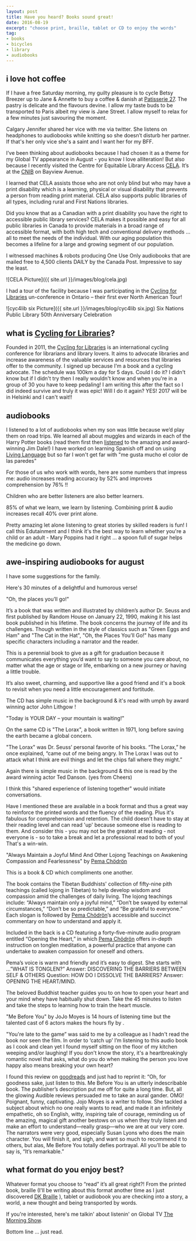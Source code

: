 ```yaml
---
layout: post
title: Have you heard? Books sound great!
date: 2016-08-19
excerpt: "choose print, braille, tablet or CD to enjoy the words"
tag:
- books
- bicycles
- library
- audiobooks
---
```


## i love hot coffee

If I have a free Saturday morning, my guilty pleasure is to cycle Betsy Breezer up to Jane & Annette to buy a coffee & danish at [Patisserie 27](http://www.patisserie27.com/). The pastry is delicate and the flavours devine. I allow my taste buds to be transported to Paris albeit my view is Jane Street.  I allow myself to relax for a few minutes just savouring the moment.

Calgary Jennifer shared her vice with me via twitter. She listens on headphones to audiobooks while knitting so she doesn’t disturb her partner. If that's her only vice she's a saint and I want her for my BFF.

I’ve been thinking about audiobooks because I had chosen it as a theme for my Global TV appearance in August - you know I love alliteration!  But also because I recently visited the Centre for Equitable Library Access [CELA](http://iguana.celalibrary.ca/iguana/www.main.cls?surl=CELA-home&lang=eng&theme=reset). It’s at the [CNIB](http://www.cnib.ca/en/Pages/default.aspx) on Bayview Avenue.

I learned that CELA assists those who are not only blind but who may have a print disability which is a learning, physical or visual disability that prevents a person from reading print material. CELA also supports public libraries of all types, including rural and First Nations libraries.

Did you know that as a Canadian with a print disability you have the right to accessible public library services? CELA makes it possible and easy for all public libraries in Canada to provide materials in a broad range of accessible format, with both high tech and conventional delivery methods ... all to meet the needs of the individual.  With our aging population this becomes a lifeline for a large and growing segment of our population.

I witnessed machines & robots producing One Use Only audiobooks that are mailed free to 4,500 clients DAILY by the Canada Post. Impressive to say the least.

![CELA Picture]({{ site.url }}/images/blog/cela.jpg)

I had a tour of the facility because I was participating in the [Cycling for Libraries] un-conference in Ontario – their first ever North American Tour!

![cyc4lib six Picture]({{ site.url }}/images/blog/cyc4lib six.jpg)
Six Nations Public Library 50th Anniversary Celebration

## what is [Cycling for Libraries]?

Founded in 2011, the [Cycling for Libraries] is an international cycling conference for librarians and library lovers. It aims to advocate libraries and increase awareness of the valuable services and resources that libraries offer to the community. I signed up because I'm a book and a cycling advocate. The schedule was 100km a day for 5 days.  Could I do it? I didn't know but if I didn't try then I really wouldn't know and when you're in a group of 30 you have to keep pedaling! I am writing this after the fact so I did indeed survive and truly it was epic! Will I do it again? YES! 2017 will be in Helsinki and I can't wait!!

## audiobooks

I listened to a lot of audiobooks when my son was little because we’d play them on road trips. We learned all about muggles and wizards in each of the Harry Potter books (read them first then [listened](http://www.audible.com/pd/Kids/Harry-Potter-and-the-Sorcerers-Stone-Book-1-Audiobook/B017V4IM1G/ref=a_mt_HarryP_c4_1_1_i?ie=UTF8&pf_rd_r=03JT1B1M4N9SZZKFX69D&pf_rd_m=A2ZO8JX97D5MN9&pf_rd_t=101&pf_rd_i=HarryPotterAudio&pf_rd_p=2292811862&pf_rd_s=center-4) to the amazing and award-winning Jim Dale!) I have worked on learning Spanish off and on using [Living Language](http://www.livinglanguage.com/products/spanish/) but so far I won't get far with "me gusta mucho el color de las paredes"

For those of us who work with words, here are some numbers that impress me:
audio increases reading accuracy by 52% and improves comprehension by 76% !!

Children who are better listeners are also better learners.

85% of what we learn, we learn by listening. Combining print & audio increases recall 40% over print alone.

Pretty amazing let alone listening to great stories by skilled readers is fun!  I call this Edutainment and I think it's the best way to learn whether you're a child or an adult - Mary Poppins had it right ... a spoon full of sugar helps the medicine go down.

## awe-inspiring audiobooks for august

 I have some suggestions for the family.

Here's 30 minutes of a delightful and humorous verse!

"Oh, the places you’ll go!"

It’s a book that was written and illustrated by children’s author Dr. Seuss and first published by Random House on January 22, 1990, making it his last book published in his lifetime. The book concerns the journey of life and its challenges. Though written in the style of classics such as "Green Eggs and Ham" and "The Cat in the Hat", "Oh, the Places You’ll Go!" has many specific characters including a narrator and the reader.

This is a perennial book to give as a gift for graduation because it communicates everything you’d want to say to someone you care about, no matter what the age or stage or life, embarking on a new journey or having a little trouble.

 It’s also sweet, charming, and supportive like a good friend and it's a book to revisit when you need a little encouragement and fortitude.

 The CD has simple music in the background & it's read with umph by award winning actor John Lithgow !

"Today is YOUR DAY – your mountain is waiting!"

On the same CD is "The Lorax", a book written in 1971, long before saving the earth became a global concern.

"The Lorax" was Dr. Seuss’ personal favorite of his books. “The Lorax,” he once explained, “came out of me being angry. In The Lorax I was out to attack what I think are evil things and let the chips fall where they might.”

Again there is simple music in the background & this one is read by the award winning actor Ted Danson. (yes from Cheers)

I think this "shared experience of listening together" would initiate conversations.

Have I mentioned these are available in a book format and thus a great way to reinforce the printed words and the fluency of the reading. Plus it's fabulous for comprehension and retention. The child doesn't have to stay at their reading level and can read 'up' because someone else is reading to them. And consider this - you may not be the greatest at reading - not everyone is - so to take a break and let a professional read to both of you! That's a win-win.

"Always Maintain a Joyful Mind
And Other Lojong Teachings on Awakening Compassion and Fearlessness" by [Pema Chödrön](http://pemachodronfoundation.org/)

This is a book & CD which compliments one another.

The book contains the Tibetan Buddhists' collection of fifty-nine pith teachings (called lojong in Tibetan) to help develop wisdom and compassion amid the challenges of daily living. The lojong teachings include: “Always maintain only a joyful mind,” “Don’t be swayed by external circumstances,” “Don’t be so predictable,” and “Be grateful to everyone.” Each slogan is followed by [Pema Chödrön]’s accessible and succinct commentary on how to understand and apply it.

Included in the back is a CD featuring a forty-five-minute audio program entitled “Opening the Heart,” in which [Pema Chödrön] offers in-depth instruction on tonglen meditation, a powerful practice that anyone can undertake to awaken compassion for oneself and others.

Pema’s voice is warm and friendly and it’s easy to digest. She starts with …”WHAT IS TONGLEN?”
Answer: DISCOVERING THE BARRIERS BETWEEN SELF & OTHERS
Question: HOW DO I DISSOLVE THE BARRIERS?
Answer: OPENING THE HEART/MIND.

The beloved Buddhist teacher guides you to on how to open your heart and your mind whey have habitually shut down.  Take the 45 minutes to listen and take the steps to learning how to train the heart muscle.

"Me Before You" by JoJo Moyes is 14 hours of listening time but the talented cast of 6 actors makes the hours fly by .

"You're late to the game” was said to me by a colleague as I hadn't read the book nor seen the film. In order to ‘catch up’ I’m listening to this audio book as I cook and clean yet I found myself sitting on the floor of my kitchen weeping and/or laughing! If you don't know the story, it's a heartbreakingly romantic novel that asks, what do you do when making the person you love happy also means breaking your own heart?

I found this review on [goodreads](https://www.goodreads.com/book/show/15507958-me-before-you) and just had to reprint it:
“Oh, for goodness sake, just listen to this.
Me Before You is an utterly indescribable book. The publisher’s description put me off for quite a long time. But, all the glowing Audible reviews persuaded me to take an aural gander. OMG! Poignant, funny, captivating. Jojo Moyes is a writer to follow. She tackled a subject about which no one really wants to read, and made it an infinitely empathetic, oh so English, witty, inspiring tale of courage, reminding us of the amazing, magical gift another bestows on us when they truly listen and make an effort to understand—really grasp—who we are at our very core.
The narrators were very good, especially Susan Lyons who does the main character. You will finish it, and sigh, and want so much to recommend it to others, but alas, Me Before You totally defies portrayal. All you’ll be able to say is, “It’s remarkable.”

## what format do you enjoy best?

Whatever format you choose to “read” it’s all great right?! From the printed book, braille (I'll be writing about this format another time as I just discovered [DK Braille](https://www.youtube.com/watch?v=dvtagYtJlt0) ), tablet or audiobook you are checking into a story, a world, a new thought and being transported by words.  

If you're interested, here's me talkin' about listenin' on Global TV [The Morning Show](http://globalnews.ca/video/2887566/janet-joy-wilsons-august-book-picks ).

Bottom line … just read.

[Cycling for Libraries]: http://www.cyclingforlibraries.org/
[Pema Chödrön]: http://pemachodronfoundation.org/
